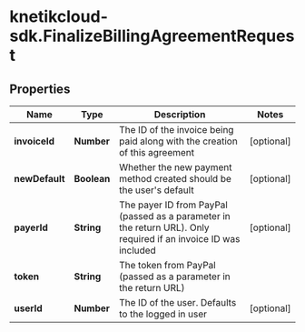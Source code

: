 # knetikcloud-sdk.FinalizeBillingAgreementRequest

## Properties
Name | Type | Description | Notes
------------ | ------------- | ------------- | -------------
**invoiceId** | **Number** | The ID of the invoice being paid along with the creation of this agreement | [optional] 
**newDefault** | **Boolean** | Whether the new payment method created should be the user&#39;s default | [optional] 
**payerId** | **String** | The payer ID from PayPal (passed as a parameter in the return URL). Only required if an invoice ID was included | [optional] 
**token** | **String** | The token from PayPal (passed as a parameter in the return URL) | 
**userId** | **Number** | The ID of the user. Defaults to the logged in user | [optional] 


